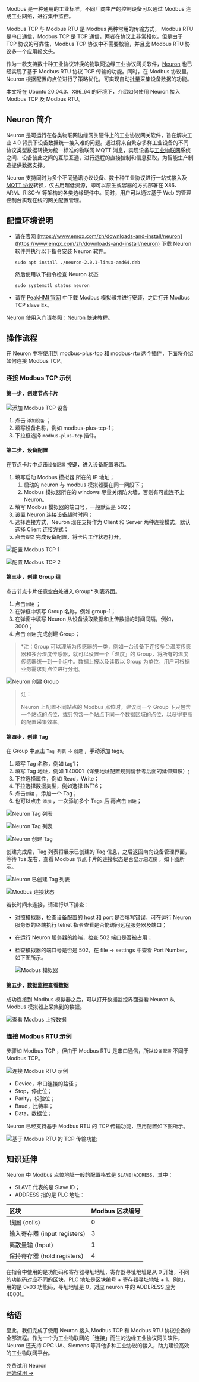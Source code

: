 Modbus 是一种通用的工业标准，不同厂商生产的控制设备可以通过 Modbus 连成工业网络，进行集中监控。

Modbus TCP 与 Modbus RTU 是 Modbus 两种常用的传输方式， Modbus RTU 是串口通信，Modbus TCP 是 TCP 通信，两者在协议上非常相似，但是由于 TCP 协议的可靠性，Modbus TCP 协议中不需要校验，并且比 Modbus RTU 协议多一个应用报文头。

作为一款支持数十种工业协议转换的物联网边缘工业协议网关软件，[Neuron](https://github.com/emqx/neuron) 也已经实现了基于 Modbus RTU 协议 TCP 传输的功能。同时，在 Modbus 协议里，Neuron 根据配置的点位进行了策略优化，可实现自动批量采集设备数据的功能。

本文将在 Ubuntu 20.04.3、X86_64 的环境下，介绍如何使用 Neuron 接入 Modbus TCP 及 Modbus RTU。

## Neuron 简介

Neuron 是可运行在各类物联网边缘网关硬件上的工业协议网关软件，旨在解决工业 4.0 背景下设备数据统一接入难的问题。通过将来自繁杂多样工业设备的不同协议类型数据转换为统一标准的物联网 MQTT 消息，实现设备与[工业物联网](https://www.emqx.com/zh/use-cases/industrial-iot)系统之间、设备彼此之间的互联互通，进行远程的直接控制和信息获取，为智能生产制造提供数据支撑。

Neuron 支持同时为多个不同通讯协议设备、数十种工业协议进行一站式接入及 [MQTT 协议](https://www.emqx.com/zh/mqtt-guide)转换，仅占用超低资源，即可以原生或容器的方式部署在 X86、ARM、RISC-V 等架构的各类边缘硬件中。同时，用户可以通过基于 Web 的管理控制台实现在线的网关配置管理。

## 配置环境说明

- 请在官网 [https://www.emqx.com/zh/downloads-and-install/neuron](https://www.emqx.com/zh/downloads-and-install/neuron)  下载 Neuron 软件并执行以下指令安装 Neuron 软件。

   ```
   sudo apt install ./neuron-2.0.1-linux-amd64.deb
   ``` 

   然后使用以下指令检查 Neuron 状态

   ```
   sudo systemctl status neuron
   ```

- 请在 [PeakHMI 官网](https://hmisys.com/) 中下载 Modbus 模拟器并进行安装，之后打开 Modbus TCP slave Ex。

Neuron 使用入门请参照：[Neuron 快速教程](https://docs.emqx.com/zh/neuron/latest/quick-start/hardware-specifications.html#环境搭建)。


## 操作流程

在 Neuron 中将使用到 modbus-plus-tcp 和 modbus-rtu 两个插件，下面将介绍如何连接 Modbus TCP。

### 连接 Modbus TCP 示例

#### 第一步，创建节点卡片

![添加 Modbus TCP 设备](https://assets.emqx.com/images/a9162c3ce7515d96212f89de354aaef7.png)

1. 点击 `添加设备` ；
2. 填写设备名称，例如 modbus-plus-tcp-1；
3. 下拉框选择 `modbus-plus-tcp` 插件。

#### 第二步，设备配置

在节点卡片中点击`设备配置` 按键，进入设备配置界面。

1. 填写启动 Modbus 模拟器 所在的 IP 地址；
   1. 启动的 neuron 与 modbus 模拟器要在同一网段下；
   2. Modbus 模拟器所在的 windows 尽量关闭防火墙，否则有可能连不上 Neuron。
2. 填写 Modbus 模拟器的端口号，一般默认是 502；
3. 设置 Neuron 连接设备超时时间；
4. 选择连接方式，Neuron 现在支持作为 Client 和 Server 两种连接模式，默认选择 Client 连接方式；
5. 点击`提交` 完成设备配置，将卡片工作状态打开。

![配置 Modbus TCP 1](https://assets.emqx.com/images/5a5cf60d15e94c56517b13abf2ec0555.png)

![配置 Modbus TCP 2](https://assets.emqx.com/images/8d0386daa624238218e5c66019d48040.png)

#### 第三步，创建 Group 组

点击节点卡片任意空白处进入 Group* 列表界面。

1. 点击`创建` ；
2. 在弹框中填写 Group 名称，例如 group-1；
3. 在弹窗中填写 Neuron 从设备读取数据和上传数据的时间间隔，例如，3000；
4. 点击 `创建` 完成创建 Group；

> *注：Group 可以理解为传感器的一类，例如一台设备下连接多台温度传感器和多台湿度传感器，就可以设置一个「温度」的 Group，将所有的温度传感器统一到一个组中。数据上报以及读取以 Group 为单位，用户可根据业务需求对点位进行分组。

![Neuron 创建 Group](https://assets.emqx.com/images/ee7a99a4d8c8ec76528fc91024bc631d.png)

> 注：
>
> Neuron 上配置不同站点的 Modbus 点位时，建议同一个 Group 下只包含一个站点的点位，或只包含一个站点下同一个数据区域的点位，以获得更高的配置采集效率。

#### 第四步，创建 Tag

在 Group 中点击 `Tag 列表` → `创建` ，手动添加 tags。

1. 填写 Tag 名称，例如 tag1；
2. 填写 Tag 地址，例如 1!40001（详细地址配置规则请参考后面的延伸知识）;
3. 下拉选择属性，例如 Read，Write；
4. 下拉选择数据类型，例如选择 INT16；
5. 点击`创建` ，添加一个 Tag；
6. 也可以点击 `添加` ，一次添加多个 Tags 后 再点击 `创建`；


![Neuron Tag 列表](https://assets.emqx.com/images/4318ad38a0550b1a7b9360ff2c22049c.png)

![Neuron Tag 列表](https://assets.emqx.com/images/689fb55facce8701ce200b6b4ad07625.png)

![Neuron 创建 Tag](https://assets.emqx.com/images/08ca4f8bf8a2f2ffff2612f6feaef6a3.png)

创建完成后，Tag 列表将展示已创建的 Tag 信息，之后返回南向设备管理界面，等待 15s 左右，查看 Modbus 节点卡片的连接状态是否显示`已连接` ，如下图所示。

![Neuron 已创建 Tag 列表](https://assets.emqx.com/images/7f12db0b32a9ee764d66126e417c7468.png)

![Modbus 连接状态](https://assets.emqx.com/images/71d8052132b34417f10ddc50dad11b27.png)

若长时间未连接，请进行以下排查：

- 对照模拟器，检查设备配置的 host 和 port 是否填写错误，可在运行 Neuron 服务器的终端执行 telnet 指令查看是否能访问远程服务器及端口；
- 在运行 Neuron 服务器的终端，检查 502 端口是否被占用；
- 检查模拟器的端口号是否是 502，在 file → settings 中查看 Port Number，如下图所示。

   ![Modbus 模拟器](https://assets.emqx.com/images/8e87c6d6e10540de8f5c409112c7520e.png)
 

#### 第五步，数据监控查看数据

成功连接到 Modbus 模拟器之后，可以打开数据监控界面查看 Neuron 从 Modbus 模拟器上采集到的数据。

![查看 Modbus 上报数据](https://assets.emqx.com/images/452ce2ee3dd129433e4f54302a165dd7.png)

### 连接 Modbus RTU 示例

步骤如 Modbus TCP ，但由于 Modbus RTU 是串口通信，所以`设备配置` 不同于 Modbus TCP。

![连接 Modbus RTU 示例](https://assets.emqx.com/images/275e4a6747a65885093722dbd8ed369f.png)

- Device，串口连接的路径；
- Stop，停止位；
- Parity，校验位；
- Baud，比特率；
- Data，数据位；

Neuron 已经支持基于 Modbus RTU 的 TCP 传输功能，应用配置如下图所示。

![基于 Modbus RTU 的 TCP 传输功能](https://assets.emqx.com/images/6298d95a69ebcd03082480750209fee6.png)

## 知识延伸

Neuron 中 Modbus 点位地址一般的配置格式是 `SLAVE!ADDRESS`，其中：

- SLAVE 代表的是 Slave ID；
- ADDRESS 指的是 PLC 地址：

| 区块                         | **Modbus 区块编号** |
| :--------------------------- | :------------------ |
| 线圈 (coils)                 | 0                   |
| 输入寄存器 (input registers) | 3                   |
| 离散量输 (Input)             | 1                   |
| 保持寄存器 (hold registers)  | 4                   |

在指令中使用的是功能码和寄存器寻址地址，寄存器寻址地址是从 0 开始，不同的功能码对应不同的区块，PLC 地址是区块编号 + 寄存器寻址地址 + 1。例如，用的是 0x03 功能码，寻址地址是 0，对应 neuron 中的 ADDERESS 应为 40001。

## 结语

至此，我们完成了使用 Neuron 接入 Modbus TCP 和 Modbus RTU 协议设备的全部流程。作为一个为工业物联网的「连接」而生的边缘工业协议网关软件，Neuron 还支持 OPC UA、Siemens 等其他多种工业协议的接入，助力建设高效的工业物联网平台。



<section class="promotion">
    <div>
        免费试用 Neuron
    </div>
    <a href="https://www.emqx.com/zh/try?product=neuron" class="button is-gradient px-5">开始试用 →</a>
</section>
